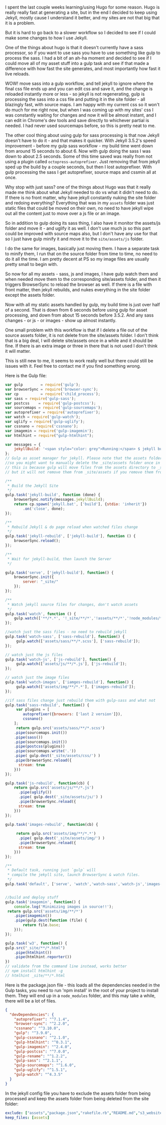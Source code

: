 ---
---

I spent the last couple weeks learning/using Hugo for some reason. Hugo is really really fast at generating a site, but in the end I decided to keep using Jekyll, mostly cause I understand it better, and my sites are not that big that it is a problem.

But it is hard to go back to a slower workflow so I decided to see if I could make some changes to how I use Jekyll.

One of the things about hugo is that it doesn't currently have a sass processor, so if you want to use sass you have to use something like gulp to process the sass. I had a bit of an ah-ha moment and decided to see if I could move all of my asset stuff into a gulp task and see if that made a difference with how fast the site generates, and most importantly how fast it live reloads.

WOW! move sass into a gulp workflow, and tell jekyll to ignore where the final css file ends up and you can edit css and save it, and the change is reloaded instantly more or less - so jekyll is not regenerating, gulp is processing the sass into a css file and putting it in the site folder - all blazingly fast, with source maps. I am happy with my current css so it won't do much for me right now, but when I was coming up with my sites' css I was constantly waiting for changes and now it will be almost instant, and I can edit in Chrome's dev tools and save directly to whichever partial is needed. I had never used sourcemaps before, so this is pretty neat to me.

The other cool thing about using gulp for sass processing is that now Jekyll doesn't have to do it - and that makes it quicker. With Jekyll 3.5.2's speed improvement - before my gulp sass workflow -  my build time went down from around 15 seconds to about 6. Now with gulp doing the sass I was down to about 2.5 seconds. Some of this time saved was really from not using a plugin called `octopress-autoprefixer`. Just removing that from jekyll sped up the build by a couple seconds, but then I lost autoprefixer. With gulp processing the sass I get autoprefixer, source maps and cssmin all at once. 

Why stop with just sass? one of the things about Hugo was that it really made me think about what Jekyll needed to do vs what it didn't need to do. If there is no front matter, why have jekyll constantly nuking the site folder and redoing everything? Everything that was in my `assets` folder was just static files that could be moved on their own, no need to have jekyll wipe out all the content just to move over a js file or an image.

So in addition to gulp doing its sass thing, I also have it monitor the assets/js folder and move it - and uglify it as well. I don't use much js so this part could be improved with source maps also, but I don't have any use for that so I just have gulp minify it and move it to the `site/assets/js` folder.

I do the same for images, basically just moving them. I have a separate task to minify them, I run that on the source folder from time to time, no need to do it all the time. I am pretty decent at PS so my image files are usually pretty small to begin with.

So now for all my assets - sass, js and images, I have gulp watch them and when needed move them to the corresponding site/assets folder, and then it triggers BrowserSync to reload the browser as well. If there is a file with front matter, then jekyll rebuilds, and nukes everything in the site folder except the assets folder.

Now with all my static assets handled by gulp, my build time is just over half of a second. That is down from 6 seconds before using gulp for asset processing, and down from about 15 seconds before 3.5.2. And any sass changes - or js - or images - show up almost instantly.

One small problem with this workflow is that if I delete a file out of the source assets folder, it is not delete from the site/assets folder.  I don't think that is a big deal, I will delete site/assets once in a while and it should be fine. If there is an extra image or three in there that is not used I don't think it will matter.

This is still new to me, it seems to work really well but there could still be issues with it. Feel free to contact me if you find something wrong.

Here is the Gulp file:

```js
var gulp        = require('gulp');
var browserSync = require('browser-sync');
var cp          = require('child_process');
var sass = require('gulp-sass');
var postcss    = require('gulp-postcss');
var sourcemaps = require('gulp-sourcemaps');
var autoprefixer = require('autoprefixer');
var watch = require('gulp-watch');
var uglify = require('gulp-uglify');
var cssnano = require('cssnano');
var imagemin = require('gulp-imagemin');
var htmlhint = require("gulp-htmlhint");

var messages = {
    jekyllBuild: '<span style="color: grey">Running:</span> $ jekyll build'
};
// Gulp as asset manager for jekyll. Please note that the assets folder is never cleaned
//so you might want to manually delete the _site/assets folder once in a while.
// this is because gulp will move files from the assets directory to _site/assets,
// but it will not remove them from _site/assets if you remove them from assets.

/**
 * Build the Jekyll Site
 */
gulp.task('jekyll-build', function (done) {
    browserSync.notify(messages.jekyllBuild);
    return cp.spawn('jekyll.bat', ['build'], {stdio: 'inherit'})
        .on('close', done);
});

/**
 * Rebuild Jekyll & do page reload when watched files change
 */
gulp.task('jekyll-rebuild', ['jekyll-build'], function () {
    browserSync.reload();
});

/**
 * Wait for jekyll-build, then launch the Server
 */

gulp.task('serve', ['jekyll-build'], function() {
    browserSync.init({
        server: "_site/"
    });
});

/**
 * Watch jekyll source files for changes, don't watch assets
 */
gulp.task('watch', function () {
    gulp.watch(['**/*.*', '!_site/**/*','!assets/**/*','!node_modules/**/*','!.sass-cache/**/*' ], ['jekyll-rebuild']);
});

//watch just the sass files - no need to rebuild jekyll
gulp.task('watch-sass', ['sass-rebuild'], function() {
     gulp.watch(['assets/sass/**/*.scss'], ['sass-rebuild']);
});

// watch just the js files
gulp.task('watch-js', ['js-rebuild'], function() {
     gulp.watch(['assets/js/**/*.js'], ['js-rebuild']);
});

// watch just the image files
gulp.task('watch-images', ['iamges-rebuild'], function() {
     gulp.watch(['assets/img/**/*.*'], ['images-rebuild']);
});

//if sass files change just rebuild them with gulp-sass and what not
gulp.task('sass-rebuild', function() {
     var plugins = [
        autoprefixer({browsers: ['last 2 version']}),
        cssnano()
    ];
     return gulp.src('assets/sass/**/*.scss')
    .pipe(sourcemaps.init())
    .pipe(sass())
    .pipe(sourcemaps.init())
    .pipe(postcss(plugins))
    .pipe(sourcemaps.write('.'))
    .pipe( gulp.dest('_site/assets/css/') )
    .pipe(browserSync.reload({
      stream: true
    }))
});

gulp.task('js-rebuild', function(cb) {
    return gulp.src('assets/js/**/*.js')
      .pipe(uglify())
      .pipe( gulp.dest('_site/assets/js/') )
      .pipe(browserSync.reload({
      stream: true
    }))
});

gulp.task('images-rebuild', function(cb) {
   
     return gulp.src('assets/img/**/*.*')
      .pipe( gulp.dest('_site/assets/img/') )
      .pipe(browserSync.reload({
      stream: true
    }))
});

/**
 * Default task, running just `gulp` will 
 * compile the jekyll site, launch BrowserSync & watch files.
 */
gulp.task('default', ['serve', 'watch','watch-sass','watch-js','images-rebuild']);


//build and deploy stuff
gulp.task('imagemin', function() {
    console.log('Minimizing images in source!!');
 return gulp.src('assets/img/**/*')
    .pipe(imagemin())
    .pipe(gulp.dest(function (file) {
        return file.base;
    }));
});

gulp.task('w3', function() {
gulp.src("_site/**/*.html")
    .pipe(htmlhint())
    .pipe(htmlhint.reporter())
})
// validate from the command line instead, works better
// npm install htmlhint -g
// htmlhint _site/**/*.html

```

Here is the package.json file - this loads all the dependencies needed in the Gulp tasks, you need to run 'npm install' in the root of your project to install them. They will end up in a `node_modules` folder, and this may take a while, there will be a lot of files. 

```json
{
  "devDependencies": {
    "autoprefixer": "^7.1.4",
    "browser-sync": "^2.2.0",
    "cssnano": "^3.10.0",
    "gulp": "^3.9.0",
    "gulp-cssnano": "^2.1.0",
    "gulp-htmlhint": "^0.3.1",
    "gulp-imagemin": "^2.4.0",
    "gulp-postcss": "^7.0.0",
    "gulp-rename": "^1.2.2",
    "gulp-sass": "^2.1.1",
    "gulp-sourcemaps": "^1.6.0",
    "gulp-uglify": "^1.5.1",
    "gulp-watch": "^4.3.5"
  }
}

```

In the jekyll config file you have to exclude the assets folder from being processed and keep the assets folder from being deleted from the site folder:

```yaml
exclude: ["assets","package.json","rakefile.rb","README.md","s3_website.yml","node_modules","gulpfile.js"]
keep_files: [assets]   
```
